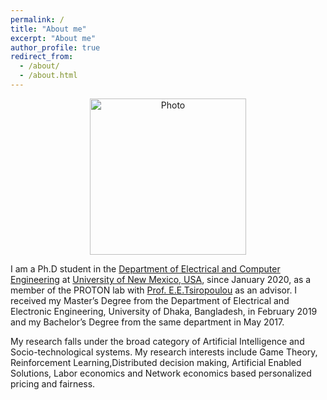 ```yaml
---
permalink: /
title: "About me"
excerpt: "About me"
author_profile: true
redirect_from: 
  - /about/
  - /about.html
---
```


<p align="center">
  <img src="https://nafisirtija.github.io/images/unm-ece-logo.png" alt="Photo" style="width: 250px;"/> 
</p>

I am a Ph.D student in the [Department of Electrical and Computer Engineering](http://www.ece.unm.edu) at [University of New Mexico, USA](http://www.unm.edu), since January 2020, as a member of the PROTON lab with [Prof. E.E.Tsiropoulou](http://ece-research.unm.edu/tsiropoulou/index.html) as an advisor. I received my Master’s Degree from the Department of Electrical and Electronic Engineering, University of Dhaka, Bangladesh, in February 2019 and my Bachelor’s Degree from the same department in May 2017.

My research falls under the broad category of Artificial Intelligence and Socio-technological systems. My research interests include Game Theory, Reinforcement Learning,Distributed decision making, Artificial Enabled Solutions, Labor economics and Network economics based personalized pricing and fairness.